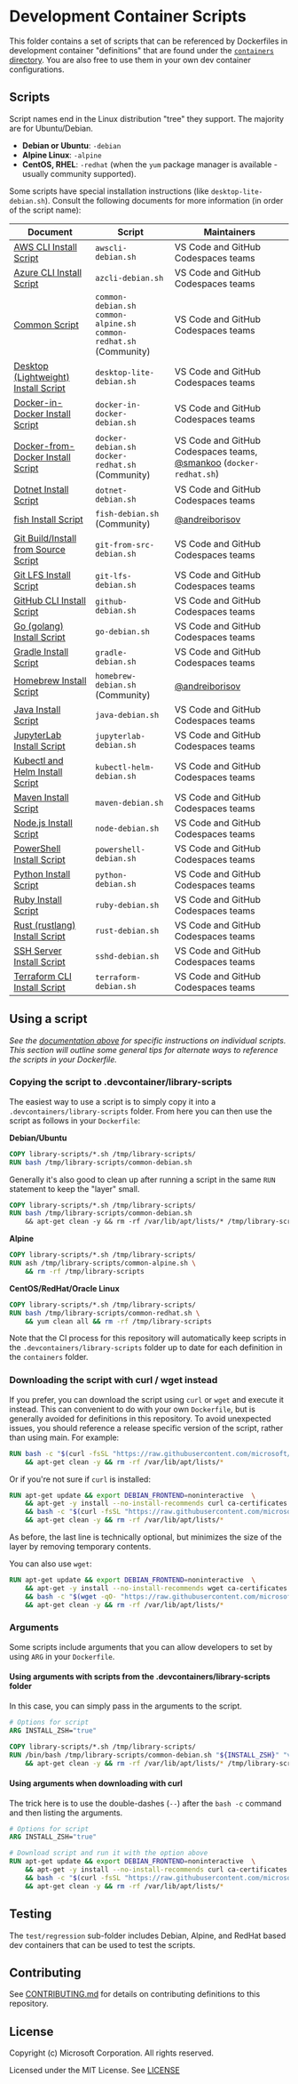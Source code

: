 # Development Container Scripts

This folder contains a set of scripts that can be referenced by Dockerfiles in development container "definitions" that are found under the [`containers` directory](../containers). You are also free to use them in your own dev container configurations.

## Scripts

Script names end in the Linux distribution "tree" they support. The majority are for Ubuntu/Debian.

- **Debian or Ubuntu**: `-debian`
- **Alpine Linux**: `-alpine`
- **CentOS, RHEL**: `-redhat` (when the `yum` package manager is available - usually community supported).

Some scripts have special installation instructions (like `desktop-lite-debian.sh`). Consult the following documents for more information (in order of the script name):

| Document | Script | Maintainers |
|----------|--------|------------|
| [AWS CLI Install Script](docs/awscli.md) | `awscli-debian.sh` | VS Code and GitHub Codespaces teams |
| [Azure CLI Install Script](docs/azcli.md) | `azcli-debian.sh` | VS Code and GitHub Codespaces teams |
| [Common Script](docs/common.md) | `common-debian.sh`<br />`common-alpine.sh`<br />`common-redhat.sh` (Community) | VS Code and GitHub Codespaces teams |
| [Desktop (Lightweight) Install Script](docs/desktop-lite.md) | `desktop-lite-debian.sh` | VS Code and GitHub Codespaces teams|
| [Docker-in-Docker Install Script](docs/docker-in-docker.md) | `docker-in-docker-debian.sh` | VS Code and GitHub Codespaces teams |
| [Docker-from-Docker Install Script](docs/docker.md) | `docker-debian.sh`<br />`docker-redhat.sh` (Community) | VS Code and GitHub Codespaces teams, [@smankoo](https://github.com/smankoo) (`docker-redhat.sh`) |
| [Dotnet Install Script](docs/dotnet.md) | `dotnet-debian.sh` | VS Code and GitHub Codespaces teams |
| [fish Install Script](docs/fish.md) | `fish-debian.sh` (Community) | [@andreiborisov](https://github.com/andreiborisov) |
| [Git Build/Install from Source Script](docs/git-from-src.md) | `git-from-src-debian.sh` | VS Code and GitHub Codespaces teams|
| [Git LFS Install Script](docs/git-lfs.md) | `git-lfs-debian.sh` | VS Code and GitHub Codespaces teams|
| [GitHub CLI Install Script](docs/github-cli.md) | `github-debian.sh` | VS Code and GitHub Codespaces teams|
| [Go (golang) Install Script](docs/go.md) | `go-debian.sh` | VS Code and GitHub Codespaces teams|
| [Gradle Install Script](docs/gradle.md) | `gradle-debian.sh` | VS Code and GitHub Codespaces teams|
| [Homebrew Install Script](docs/homebrew.md) | `homebrew-debian.sh` (Community) | [@andreiborisov](https://github.com/andreiborisov) |
| [Java Install Script](docs/java.md) | `java-debian.sh` | VS Code and GitHub Codespaces teams|
| [JupyterLab Install Script](docs/jupyterlab.md) | `jupyterlab-debian.sh` | VS Code and GitHub Codespaces teams|
| [Kubectl and Helm Install Script](docs/kubectl-helm.md) | `kubectl-helm-debian.sh` | VS Code and GitHub Codespaces teams|
| [Maven Install Script](docs/maven.md) | `maven-debian.sh` | VS Code and GitHub Codespaces teams|
| [Node.js Install Script](docs/node.md) | `node-debian.sh` | VS Code and GitHub Codespaces teams|
| [PowerShell Install Script](docs/powershell.md) | `powershell-debian.sh` | VS Code and GitHub Codespaces teams|
| [Python Install Script](docs/python.md) | `python-debian.sh` | VS Code and GitHub Codespaces teams|
| [Ruby Install Script](docs/ruby.md) | `ruby-debian.sh` | VS Code and GitHub Codespaces teams|
| [Rust (rustlang) Install Script](docs/rust.md) | `rust-debian.sh` | VS Code and GitHub Codespaces teams|
| [SSH Server Install Script](docs/sshd.md) | `sshd-debian.sh` | VS Code and GitHub Codespaces teams|
| [Terraform CLI Install Script](docs/terraform.md) | `terraform-debian.sh` | VS Code and GitHub Codespaces teams|

## Using a script

*See the [documentation above](#scripts) for specific instructions on individual scripts. This section will outline some general tips for alternate ways to reference the scripts in your Dockerfile.*

### Copying the script to .devcontainer/library-scripts

The easiest way to use a script is to simply copy it into a `.devcontainers/library-scripts` folder. From here you can then use the script as follows in your `Dockerfile`:

**Debian/Ubuntu**

```Dockerfile
COPY library-scripts/*.sh /tmp/library-scripts/
RUN bash /tmp/library-scripts/common-debian.sh
```

Generally it's also good to clean up after running a script in the same `RUN` statement to keep the "layer" small.

```Dockerfile
COPY library-scripts/*.sh /tmp/library-scripts/
RUN bash /tmp/library-scripts/common-debian.sh
    && apt-get clean -y && rm -rf /var/lib/apt/lists/* /tmp/library-scripts
```

**Alpine**

```Dockerfile
COPY library-scripts/*.sh /tmp/library-scripts/
RUN ash /tmp/library-scripts/common-alpine.sh \
    && rm -rf /tmp/library-scripts
```

**CentOS/RedHat/Oracle Linux**

```Dockerfile
COPY library-scripts/*.sh /tmp/library-scripts/
RUN bash /tmp/library-scripts/common-redhat.sh \
    && yum clean all && rm -rf /tmp/library-scripts
```

Note that the CI process for this repository will automatically keep scripts in the `.devcontainers/library-scripts` folder up to date for each definition in the `containers` folder.

### Downloading the script with curl / wget instead

If you prefer, you can download the script using `curl` or `wget` and execute it instead. This can convenient to do with your own `Dockerfile`, but is generally avoided for definitions in this repository. To avoid unexpected issues, you should reference a release specific version of the script, rather than using main. For example:

```Dockerfile
RUN bash -c "$(curl -fsSL "https://raw.githubusercontent.com/microsoft/vscode-dev-containers/main/script-library/common-debian.sh")" \
    && apt-get clean -y && rm -rf /var/lib/apt/lists/*
```

Or if you're not sure if `curl` is installed:

```Dockerfile
RUN apt-get update && export DEBIAN_FRONTEND=noninteractive  \
    && apt-get -y install --no-install-recommends curl ca-certificates \
    && bash -c "$(curl -fsSL "https://raw.githubusercontent.com/microsoft/vscode-dev-containers/main/script-library/common-debian.sh")" \
    && apt-get clean -y && rm -rf /var/lib/apt/lists/*
```

As before, the last line is technically optional, but minimizes the size of the layer by removing temporary contents.

You can also use `wget`:

```Dockerfile
RUN apt-get update && export DEBIAN_FRONTEND=noninteractive  \
    && apt-get -y install --no-install-recommends wget ca-certificates \
    && bash -c "$(wget -qO- "https://raw.githubusercontent.com/microsoft/vscode-dev-containers/main/script-library/common-debian.sh")" \
    && apt-get clean -y && rm -rf /var/lib/apt/lists/*
```

### Arguments

Some scripts include arguments that you can allow developers to set by using `ARG` in your `Dockerfile`.

#### Using arguments with scripts from the .devcontainers/library-scripts folder

In this case, you can simply pass in the arguments to the script.

```Dockerfile
# Options for script
ARG INSTALL_ZSH="true"

COPY library-scripts/*.sh /tmp/library-scripts/
RUN /bin/bash /tmp/library-scripts/common-debian.sh "${INSTALL_ZSH}" "vscode" "1000" "1000" "true" "true" "true"\
    && apt-get clean -y && rm -rf /var/lib/apt/lists/* /tmp/library-scripts
```

#### Using arguments when downloading with curl

The trick here is to use the double-dashes (`--`) after the `bash -c` command and then listing the arguments.

```Dockerfile
# Options for script
ARG INSTALL_ZSH="true"

# Download script and run it with the option above
RUN apt-get update && export DEBIAN_FRONTEND=noninteractive  \
    && apt-get -y install --no-install-recommends curl ca-certificates \
    && bash -c "$(curl -fsSL "https://raw.githubusercontent.com/microsoft/vscode-dev-containers/main/script-library/common-debian.sh")" -- "${INSTALL_ZSH}" "vscode" "1000" "1000" "true" \
    && apt-get clean -y && rm -rf /var/lib/apt/lists/*
```

## Testing

The `test/regression` sub-folder includes Debian, Alpine, and RedHat based dev containers that can be used to test the scripts.

## Contributing

See [CONTRIBUTING.md](../CONTRIBUTING.md) for details on contributing definitions to this repository.

## License

Copyright (c) Microsoft Corporation. All rights reserved.

Licensed under the MIT License. See [LICENSE](https://github.com/microsoft/vscode-dev-containers/blob/main/LICENSE)
